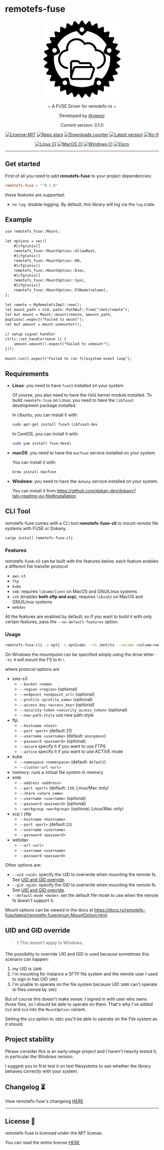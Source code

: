 # remotefs-fuse

<p align="center">
  <img src="https://raw.githubusercontent.com/remotefs-rs/remotefs-rs/main/assets/logo.png" alt="logo" width="256" height="256" />
</p>

<p align="center">~ A FUSE Driver for remotefs-rs ~</p>

<p align="center">Developed by <a href="https://veeso.me/" target="_blank">@veeso</a></p>
<p align="center">Current version: 0.1.0</p>

<p align="center">
  <a href="https://opensource.org/licenses/MIT"
    ><img
      src="https://img.shields.io/badge/License-MIT-teal.svg"
      alt="License-MIT"
  /></a>
  <a href="https://github.com/remotefs-rs/remotefs-rs-fuse/stargazers"
    ><img
      src="https://img.shields.io/github/stars/remotefs-rs/remotefs-rs-fuse.svg?style=badge"
      alt="Repo stars"
  /></a>
  <a href="https://crates.io/crates/remotefs-fuse"
    ><img
      src="https://img.shields.io/crates/d/remotefs-fuse.svg"
      alt="Downloads counter"
  /></a>
  <a href="https://crates.io/crates/remotefs-fuse"
    ><img
      src="https://img.shields.io/crates/v/remotefs-fuse.svg"
      alt="Latest version"
  /></a>
  <a href="https://ko-fi.com/veeso">
    <img
      src="https://img.shields.io/badge/donate-ko--fi-red"
      alt="Ko-fi"
  /></a>
</p>
<p align="center">
  <a href="https://github.com/remotefs-rs/remotefs-rs-fuse/actions/workflows/linux.yml"
    ><img
      src="https://github.com/remotefs-rs/remotefs-rs-fuse/workflows/linux/badge.svg"
      alt="Linux CI"
  /></a>
  <a href="https://github.com/remotefs-rs/remotefs-rs-fuse/actions/workflows/macos.yml"
    ><img
      src="https://github.com/remotefs-rs/remotefs-rs-fuse/workflows/macos/badge.svg"
      alt="MacOS CI"
  /></a>
  <a href="https://github.com/remotefs-rs/remotefs-rs-fuse/actions/workflows/windows.yml"
    ><img
      src="https://github.com/remotefs-rs/remotefs-rs-fuse/workflows/windows/badge.svg"
      alt="Windows CI"
  /></a>
  <a href="https://docs.rs/remotefs-fuse"
    ><img
      src="https://docs.rs/remotefs-fuse/badge.svg"
      alt="Docs"
  /></a>
</p>

---

## Get started

First of all you need to add **remotefs-fuse** to your project dependencies:

```toml
remotefs-fuse = "^0.1.0"
```

these features are supported:

- `no-log`: disable logging. By default, this library will log via the `log` crate.

## Example

```rust,no_run,ignore
use remotefs_fuse::Mount;

let options = vec![
    #[cfg(unix)]
    remotefs_fuse::MountOption::AllowRoot,
    #[cfg(unix)]
    remotefs_fuse::MountOption::RW,
    #[cfg(unix)]
    remotefs_fuse::MountOption::Exec,
    #[cfg(unix)]
    remotefs_fuse::MountOption::Sync,
    #[cfg(unix)]
    remotefs_fuse::MountOption::FSName(volume),
];

let remote = MyRemoteFsImpl::new();
let mount_path = std::path::PathBuf::from("/mnt/remote");
let mut mount = Mount::mount(remote, &mount_path, &options).expect("Failed to mount");
let mut umount = mount.unmounter();

// setup signal handler
ctrlc::set_handler(move || {
    umount.umount().expect("Failed to unmount");
})?;

mount.run().expect("Failed to run filesystem event loop");
```

## Requirements

- **Linux**: you need to have `fuse3` installed on your system.

     Of course, you also need to have the `FUSE` kernel module installed.
     To build `remotefs-fuse` on Linux, you need to have the `libfuse3` development package installed.

     In Ubuntu, you can install it with:

     ```sh
     sudo apt-get install fuse3 libfuse3-dev
     ```

     In CentOS, you can install it with:

     ```sh
     sudo yum install fuse-devel
     ```

- **macOS**: you need to have the `macfuse` service installed on your system.

     You can install it with:

     ```sh
     brew install macfuse
     ```

- **Windows**: you need to have the `dokany` service installed on your system.

    You can install it from <https://github.com/dokan-dev/dokany?tab=readme-ov-file#installation>

## CLI Tool

remotefs-fuse comes with a CLI tool **remotefs-fuse-cli** to mount remote file systems with FUSE or Dokany.

```sh
cargo install remotefs-fuse-cli
```

### Features

remotefs-fuse-cli can be built with the features below; each feature enables a different file transfer protocol

- `aws-s3`
- `ftp`
- `kube`
- `smb`: requires `libsmbclient` on MacOS and GNU/Linux systems
- `ssh` (enables **both sftp and scp**); requires `libssh2` on MacOS and GNU/Linux systems
- `webdav`

All the features are enabled by default; so if you want to build it with only certain features, pass the `--no-default-features` option.

### Usage

```sh
remotefs-fuse-cli -o opt1 -o opt2=abc --to /mnt/to --volume <volume-name> <aws-s3|ftp|kube|smb|scp|sftp|webdav> [protocol-options...]
```

On Windows the mountpoint can be specified simply using the drive letter `--to M` will mount the FS to `M:\`

where protocol options are

- aws-s3
  - `--bucket <name>`
  - `--region <region>` (optional)
  - `--endpoint <endpoint_url>` (optional)
  - `--profile <profile_name>` (optional)
  - `--access-key <access_key>` (optional)
  - `--security-token <security_access_token>` (optional)
  - `--new-path-style` use new path style
- ftp
  - `--hostname <host>`
  - `--port <port>` (default 21)
  - `--username <username>` (default: `anonymous`)
  - `--password <password>` (optional)
  - `--secure` specify it if you want to use FTPS
  - `--active` specify it if you want to use ACTIVE mode
- kube
  - `--namespace <namespace>` (default: `default`)
  - `--cluster-url <url>`
- memory: runs a virtual file system in memory
- smb
  - `--address <address>`
  - `--port <port>` (default: `139`; Linux/Mac only)
  - `--share <share_name>`
  - `--username <username>` (optional)
  - `--password <password>` (optional)
  - `--workgroup <workgroup>` (optional; Linux/Mac only)
- scp / sftp
  - `--hostname <hostname>`
  - `--port <port>` (default `22`)
  - `--username <username>`
  - `--password <password>`
- webdav
  - `--url <url>`
  - `--username <username>`
  - `--password <password>`

Other options are:

- `--uid <uid>`: specify the UID to overwrite when mounting the remote fs. See [UID and GID override](#uid-and-gid-override).
- `--gid <gid>`: specify the GID to overwrite when mounting the remote fs. See [UID and GID override](#uid-and-gid-override).
- `--default-mode <mode>`: set the default file mode to use when the remote fs doesn't support it.

Mount options can be viewed in the docs at <https://docs.rs/remotefs-fuse/latest/remotefs-fuse/enum.MountOption.html>.

## UID and GID override

> ❗ This doesn't apply to Windows.

The possibility to override UID and GID is used because sometimes this scenario can happen:

1. my UID is `1000`
2. I'm mounting for instance a SFTP file system and the remote user I used to sign in has UID `1002`
3. I'm unable to operate on the file system because UID `1000` can't operate to files owned by `1002`

But of course this doesn't make sense: I signed in with user who owns those files, so I should be able to operate on them.
That's why I've added `Uid` and `Gid` into the `MountOption` variant.

Setting the `Uid` option to `1002` you'll be able to operate on the File system as it should.

## Project stability

Please consider this is an early-stage project and I haven't heavily tested it, in particular the Windows version.

I suggest you to first test it on test filesystems to see whether the library behaves correctly with your system.

## Changelog ⏳

View remotefs-fuse`s changelog [HERE](CHANGELOG.md)

---

## License 📃

remotefs-fuse is licensed under the MIT license.

You can read the entire license [HERE](LICENSE)
